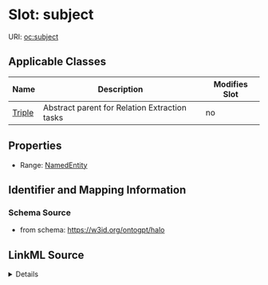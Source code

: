 

# Slot: subject

URI: [oc:subject](http://w3id.org/ontogpt/ontology-class-templatesubject)



<!-- no inheritance hierarchy -->





## Applicable Classes

| Name | Description | Modifies Slot |
| --- | --- | --- |
| [Triple](Triple.md) | Abstract parent for Relation Extraction tasks |  no  |







## Properties

* Range: [NamedEntity](NamedEntity.md)





## Identifier and Mapping Information







### Schema Source


* from schema: https://w3id.org/ontogpt/halo




## LinkML Source

<details>
```yaml
name: subject
from_schema: https://w3id.org/ontogpt/halo
rank: 1000
alias: subject
owner: Triple
domain_of:
- Triple
range: NamedEntity

```
</details>